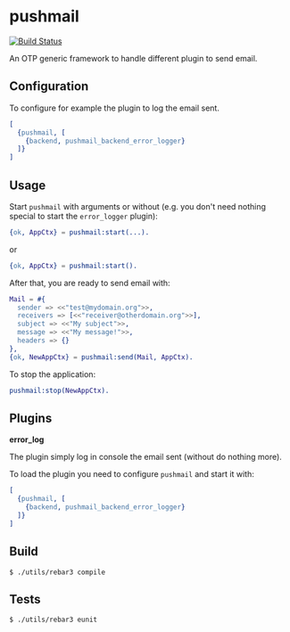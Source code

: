 pushmail
========

[![Build Status](https://travis-ci.org/hachreak/pushmail.svg?branch=master)](https://travis-ci.org/hachreak/pushmail)

An OTP generic framework to handle different plugin to send email.


Configuration
-------------

To configure for example the plugin to log the email sent.

```erlang
[
  {pushmail, [
    {backend, pushmail_backend_error_logger}
  ]}
]
```


Usage
-----

Start `pushmail` with arguments or without (e.g. you don't need nothing
special to start the `error_logger` plugin):

```erlang
{ok, AppCtx} = pushmail:start(...).
```

or

```erlang
{ok, AppCtx} = pushmail:start().
```

After that, you are ready to send email with:

```erlang
Mail = #{
  sender => <<"test@mydomain.org">>,
  receivers => [<<"receiver@otherdomain.org">>],
  subject => <<"My subject">>,
  message => <<"My message!">>,
  headers => {}
},
{ok, NewAppCtx} = pushmail:send(Mail, AppCtx).
```

To stop the application:

```erlang
pushmail:stop(NewAppCtx).
```

Plugins
-------

**error_log**

The plugin simply log in console the email sent (without do nothing more).

To load the plugin you need to configure `pushmail` and start it with:

```erlang
[
  {pushmail, [
    {backend, pushmail_backend_error_logger}
  ]}
]
```


Build
-----

    $ ./utils/rebar3 compile


Tests
-----

    $ ./utils/rebar3 eunit
